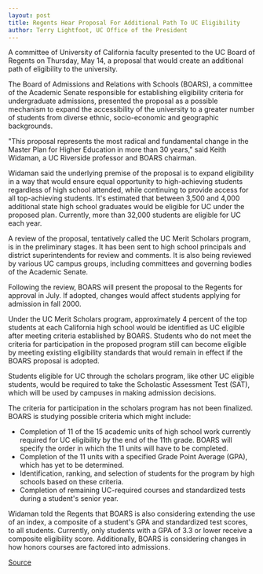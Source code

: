```yaml
---
layout: post
title: Regents Hear Proposal For Additional Path To UC Eligibility
author: Terry Lightfoot, UC Office of the President
---
```


A committee of University of California faculty presented to the UC Board of Regents on Thursday, May 14, a proposal that would create an additional path of eligibility to the university.

The Board of Admissions and Relations with Schools (BOARS), a committee of the Academic Senate responsible for establishing eligibility criteria for undergraduate admissions, presented the proposal as a possible mechanism to expand the accessibility of the university to a greater number of students from diverse ethnic, socio-economic and geographic backgrounds.

"This proposal represents the most radical and fundamental change in the Master Plan for Higher Education in more than 30 years," said Keith Widaman, a UC Riverside professor and BOARS chairman.

Widaman said the underlying premise of the proposal is to expand eligibility in a way that would ensure equal opportunity to high-achieving students regardless of high school attended, while continuing to provide access for all top-achieving students. It's estimated that between 3,500 and 4,000 additional state high school graduates would be eligible for UC under the proposed plan. Currently, more than 32,000 students are eligible for UC each year.

A review of the proposal, tentatively called the UC Merit Scholars program, is in the preliminary stages. It has been sent to high school principals and district superintendents for review and comments. It is also being reviewed by various UC campus groups, including committees and governing bodies of the Academic Senate.

Following the review, BOARS will present the proposal to the Regents for approval in July. If adopted, changes would affect students applying for admission in fall 2000.

Under the UC Merit Scholars program, approximately 4 percent of the top students at each California high school would be identified as UC eligible after meeting criteria established by BOARS. Students who do not meet the criteria for participation in the proposed program still can become eligible by meeting existing eligibility standards that would remain in effect if the BOARS proposal is adopted.

Students eligible for UC through the scholars program, like other UC eligible students, would be required to take the Scholastic Assessment Test (SAT), which will be used by campuses in making admission decisions.

The criteria for participation in the scholars program has not been finalized. BOARS is studying possible criteria which might include:
* Completion of 11 of the 15 academic units of high school work currently required for UC eligibility by the end of the 11th grade. BOARS will specify the order in which the 11 units will have to be completed.
* Completion of the 11 units with a specified Grade Point Average (GPA), which has yet to be determined.
* Identification, ranking, and selection of students for the program by high schools based on these criteria.
* Completion of remaining UC-required courses and standardized tests during a student's senior year.

Widaman told the Regents that BOARS is also considering extending the use of an index, a composite of a student's GPA and standardized test scores, to all students. Currently, only students with a GPA of 3.3 or lower receive a composite eligibility score. Additionally, BOARS is considering changes in how honors courses are factored into admissions.

[Source](http://www1.ucsc.edu/oncampus/currents/97-98/05-18/eligibility.htm "Permalink to BOARS proposes new path to UC eligibility: 5-18-98")
